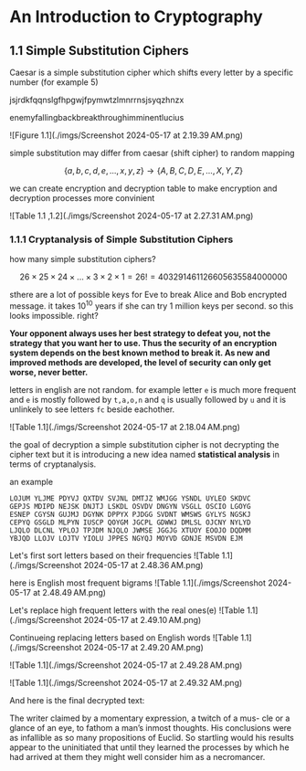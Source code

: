 # An Introduction to Cryptography

## 1.1 Simple Substitution Ciphers

Caesar is a simple substitution cipher which shifts every letter by a specific number (for example 5)


jsjrdkfqqnslgfhpgwjfpymwtzlmnrrnsjsyqzhnzx

enemyfallingbackbreakthroughimminentlucius

![Figure 1.1](./imgs/Screenshot 2024-05-17 at 2.19.39 AM.png)

simple substitution may differ from caesar (shift cipher) to random mapping

$$
\{a,b,c,d,e,...,x,y,z\} \rightarrow \{A,B,C,D,E,...,X,Y,Z\}
$$

we can create encryption and decryption table to make encryption and decryption processes more convinient

![Table 1.1 ,1.2](./imgs/Screenshot 2024-05-17 at 2.27.31 AM.png)


### 1.1.1 Cryptanalysis of Simple Substitution Ciphers

how many simple substitution ciphers?

$$
26 \times 25 \times 24 \times ... \times 3 \times 2 \times 1 = 26! = 403291461126605635584000000
$$

sthere are a lot of possible keys for Eve to break Alice and Bob encrypted message. it takes $10^{10}$ years if she can try 1 million keys per second. so this looks impossible. right?


**Your opponent always uses her best strategy to defeat you, not the strategy that you want her to use. Thus the security of an encryption system depends on the best known method to break it. As new and improved methods are developed, the level of security can only get worse, never better.**


letters in english are not random. for example letter `e` is much more frequent and `e` is mostly followed by `t,a,o,n` and `q` is usually followed by `u` and it is unlinkely to see letters `fc` beside eachother.

![Table 1.1](./imgs/Screenshot 2024-05-17 at 2.18.04 AM.png)


the goal of decryption a simple substitution cipher is not decrypting the cipher text but it is introducing a new idea named **statistical analysis** in terms of cryptanalysis.

an example

```
LOJUM YLJME PDYVJ QXTDV SVJNL DMTJZ WMJGG YSNDL UYLEO SKDVC
GEPJS MDIPD NEJSK DNJTJ LSKDL OSVDV DNGYN VSGLL OSCIO LGOYG
ESNEP CGYSN GUJMJ DGYNK DPPYX PJDGG SVDNT WMSWS GYLYS NGSKJ
CEPYQ GSGLD MLPYN IUSCP QOYGM JGCPL GDWWJ DMLSL OJCNY NYLYD
LJQLO DLCNL YPLOJ TPJDM NJQLO JWMSE JGGJG XTUOY EOOJO DQDMM
YBJQD LLOJV LOJTV YIOLU JPPES NGYQJ MOYVD GDNJE MSVDN EJM
```

Let's first sort letters based on their frequencies
![Table 1.1](./imgs/Screenshot 2024-05-17 at 2.48.36 AM.png)

here is English most frequent bigrams
![Table 1.1](./imgs/Screenshot 2024-05-17 at 2.48.49 AM.png)


Let's replace high frequent letters with the real ones(e)
![Table 1.1](./imgs/Screenshot 2024-05-17 at 2.49.10 AM.png)

Continueing replacing letters based on English words
![Table 1.1](./imgs/Screenshot 2024-05-17 at 2.49.20 AM.png)

![Table 1.1](./imgs/Screenshot 2024-05-17 at 2.49.28 AM.png)

![Table 1.1](./imgs/Screenshot 2024-05-17 at 2.49.32 AM.png)


And here is the final decrypted text:

The writer claimed by a momentary expression, a twitch of a mus- cle or a glance of an eye, to fathom a man’s inmost thoughts. His conclusions were as infallible as so many propositions of Euclid. So startling would his results appear to the uninitiated that until they learned the processes by which he had arrived at them they might well consider him as a necromancer.


